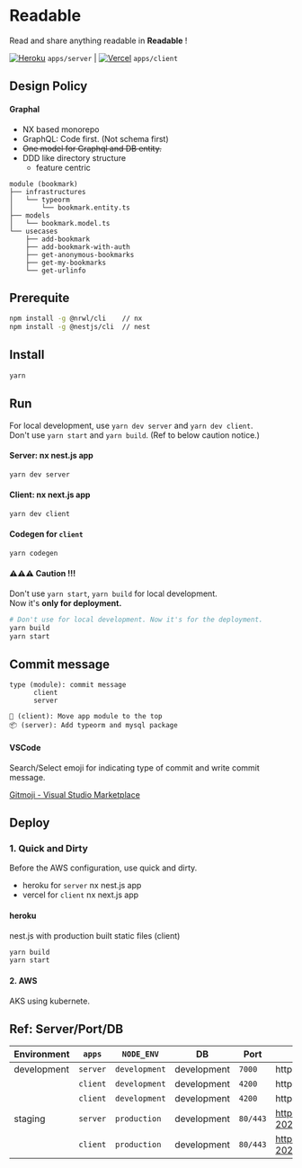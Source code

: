 # Readable

Read and share anything readable in **Readable** !

[![Heroku](https://pyheroku-badge.herokuapp.com/?app=readable-2021&style=flat)](https://dashboard.heroku.com/apps/readable-2021) `apps/server` | [![Vercel](https://therealsujitk-vercel-badge.vercel.app/?app=readable)](https://vercel.com/tkhwang/readable) `apps/client`

## Design Policy

#### Graphal

- NX based monorepo
- GraphQL: Code first. (Not schema first)
- ~~One model for Graphql and DB entity.~~
- DDD like directory structure
  - feature centric

```
module (bookmark)
├── infrastructures
│   └── typeorm
│       └── bookmark.entity.ts
├── models
│   └── bookmark.model.ts
└── usecases
    ├── add-bookmark
    ├── add-bookmark-with-auth
    ├── get-anonymous-bookmarks
    ├── get-my-bookmarks
    └── get-urlinfo
```

## Prerequite

```bash
npm install -g @nrwl/cli    // nx
npm install -g @nestjs/cli  // nest
```

## Install

```bash
yarn
```

## Run

For local development, use `yarn dev server` and `yarn dev client`.<br />
Don't use `yarn start` and `yarn build`. (Ref to below caution notice.)

#### Server: nx nest.js app

```bash
yarn dev server
```

#### Client: nx next.js app

```bash
yarn dev client
```

#### Codegen for `client`

```bash
yarn codegen
```

#### ⚠️⚠️⚠️ Caution !!!

Don't use `yarn start`, `yarn build` for local development.<br />
Now it's **only for deployment.**

```bash
# Don't use for local development. Now it's for the deployment.
yarn build
yarn start
```

## Commit message

```
type (module): commit message
      client
      server

🚚 (client): Move app module to the top
📦 (server): Add typeorm and mysql package
```

#### VSCode

Search/Select emoji for indicating type of commit and write commit message.

[Gitmoji - Visual Studio Marketplace](https://marketplace.visualstudio.com/items?itemName=Vtrois.gitmoji-vscode)

## Deploy

### 1. Quick and Dirty

Before the AWS configuration, use quick and dirty.

- heroku for `server` nx nest.js app
- vercel for `client` nx next.js app

#### heroku

nest.js with production built static files (client)

```bash
yarn build
yarn start
```

#### 2. AWS

AKS using kubernete.

## Ref: Server/Port/DB

| Environment | `apps`   | `NODE_ENV`    | DB          | Port     | URL                                         |
| ----------- | -------- | ------------- | ----------- | -------- | ------------------------------------------- |
| development | `server` | `development` | development | `7000`   | http://localhost:7000/graphql               |
|             | `client` | `development` | development | `4200`   | http://localhost:4200                       |
|             | `client` | `development` | development | `4200`   | http://localhost:4200                       |
| staging     | `server` | `production`  | development | `80/443` | https://readable-2021.herokuapp.com/graphql |
|             | `client` | `production`  | development | `80/443` | https://readable-2021.vercel.app            |
